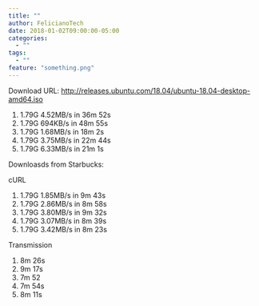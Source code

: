 ```yaml
---
title: ""
author: FelicianoTech
date: 2018-01-02T09:00:00-05:00
categories:
  - ""
tags:
  - ""
feature: "something.png"
---
```


Download URL: http://releases.ubuntu.com/18.04/ubuntu-18.04-desktop-amd64.iso

1. 1.79G  4.52MB/s    in 36m 52s
1. 1.79G   694KB/s    in 48m 55s
1. 1.79G  1.68MB/s    in 18m 2s
1. 1.79G  3.75MB/s    in 22m 44s
1. 1.79G  6.33MB/s    in 21m 1s 


Downloasds from Starbucks:

cURL
1. 1.79G  1.85MB/s    in 9m 43s
1. 1.79G  2.86MB/s    in 8m 58s
1. 1.79G  3.80MB/s    in 9m 32s
1. 1.79G  3.07MB/s    in 8m 39s
1. 1.79G  3.42MB/s    in 8m 23s

Transmission
1. 8m 26s
1. 9m 17s
1. 7m 52
1. 7m 54s
1. 8m 11s
